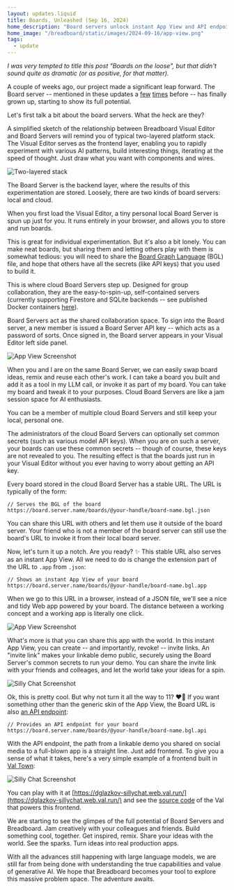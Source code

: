 ```yaml
---
layout: updates.liquid
title: Boards, Unleashed (Sep 16, 2024)
home_description: "Board servers unlock instant App View and API endpoints for every board."
home_image: "/breadboard/static/images/2024-09-16/app-view.png"
tags:
  - update
---
```


_I was very tempted to title this post "Boards on the loose", but that didn't sound quite as dramatic (or as positive, for that matter)._

A couple of weeks ago, our project made a significant leap forward. The Board server -- mentioned in these updates a [few](/breadboard/updates/2024-06-10/#-board-server) [times](/breadboard/updates/2024-07-23/#-board-server) before -- has finally grown up, starting to show its full potential.

Let's first talk a bit about the board servers. What the heck are they?

A simplified sketch of the relationship between Breadboard Visual Editor and Board Servers will remind you of typical two-layered platform stack. The Visual Editor serves as the frontend layer, enabling you to rapidly experiment with various AI patterns, build interesting things, iterating at the speed of thought. Just draw what you want with components and wires.

![Two-layered stack](/breadboard/static/images/2024-09-16/two-layer-diagram.png)

The Board Server is the backend layer, where the results of this experimentation are stored. Loosely, there are two kinds of board servers: local and cloud.

When you first load the Visual Editor, a tiny personal local Board Server is spun up just for you. It runs entirely in your browser, and allows you to store and run boards.

This is great for individual experimentation. But it's also a bit lonely. You can make neat boards, but sharing them and letting others play with them is somewhat tedious: you will need to share the [Board Graph Language](https://breadboard-ai.github.io/breadboard/docs/concepts/#breadboard-graph-language-bgl) (BGL) file, and hope that others have all the secrets (like API keys) that you used to build it.

This is where cloud Board Servers step up. Designed for group collaboration, they are the easy-to-spin-up, self-contained servers (currently supporting Firestore and SQLite backends -- see published Docker containers [here](https://github.com/orgs/breadboard-ai/packages?repo_name=breadboard)).

Board Servers act as the shared collaboration space. To sign into the Board server, a new member is issued a Board Server API key -- which acts as a password of sorts. Once signed in, the Board server appears in your Visual Editor left side panel.

![App View Screenshot](/breadboard/static/images/2024-09-16/left-side-panel.png)

When you and I are on the same Board Server, we can easily swap board ideas, remix and reuse each other's work. I can take a board you built and add it as a tool in my LLM call, or invoke it as part of my board. You can take my board and tweak it to your purposes. Cloud Board Servers are like a jam session space for AI enthusiasts.

You can be a member of multiple cloud Board Servers and still keep your local, personal one.

The administrators of the cloud Board Servers can optionally set common secrets (such as various model API keys). When you are on such a server, your boards can use these common secrets -- though of course, these keys are not revealed to you. The resulting effect is that the boards just run in your Visual Editor without you ever having to worry about getting an API key.

Every board stored in the cloud Board Server has a stable URL. The URL is typically of the form:

```url
// Serves the BGL of the board
https://board.server.name/boards/@your-handle/board-name.bgl.json
```

You can share this URL with others and let them use it outside of the board server. Your friend who is not a member of the board server can still use the board's URL to invoke it from their local board server.

Now, let's turn it up a notch. Are you ready? ✨ This stable URL also serves as an instant App View. All we need to do is change the extension part of the URL to `.app` from `.json`:

```url
// Shows an instant App View of your board
https://board.server.name/boards/@your-handle/board-name.bgl.app
```

When we go to this URL in a browser, instead of a JSON file, we'll see a nice and tidy Web app powered by your board. The distance between a working concept and a working app is literally one click.

![App View Screenshot](/breadboard/static/images/2024-09-16/app-view.png)

What's more is that you can share this app with the world. In this instant App View, you can create -- and importantly, revoke! -- invite links. An "invite link" makes your linkable demo public, securely using the Board Server's common secrets to run your demo. You can share the invite link with your friends and colleages, and let the world take your ideas for a spin.

![Silly Chat Screenshot](/breadboard/static/images/2024-09-16/invite-code.png)

Ok, this is pretty cool. But why not turn it all the way to 11? ❤️‍🔥 If you want something other than the generic skin of the App View, the Board URL is also [an API endpoint](https://github.com/breadboard-ai/breadboard/blob/main/packages/board-server/openapi.yaml):

```url
// Provides an API endpoint for your board
https://board.server.name/boards/@your-handle/board-name.bgl.api
```

With the API endpoint, the path from a linkable demo you shared on social media to a full-blown app is a straight line. Just add frontend. To give you a sense of what it takes, here's a very simple example of a frontend built in [Val Town]():

![Silly Chat Screenshot](/breadboard/static/images/2024-09-16/silly-chat.png)

You can play with it at [https://dglazkov-sillychat.web.val.run/](https://dglazkov-sillychat.web.val.run/) and see the [source code](https://www.val.town/v/dglazkov/sillychat) of the Val that powers this frontend.

We are starting to see the glimpes of the full potential of Board Servers and Breadboard. Jam creatively with your colleagues and friends. Build something cool, together. Get inspired, remix. Share your ideas with the world. See the sparks. Turn ideas into real production apps.

With all the advances still happening with large language models, we are still far from being done with understanding the true capabilities and value of generative AI. We hope that Breadboard becomes your tool to explore this massive problem space. The adventure awaits.
